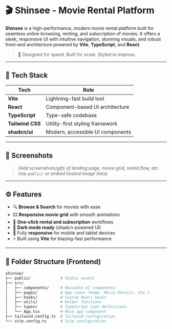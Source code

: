 
# 🎬 Shinsee - Movie Rental Platform

**Shinsee** is a high-performance, modern movie rental platform built for seamless online browsing, renting, and subscription of movies. It offers a sleek, responsive UI with intuitive navigation, stunning visuals, and robust front-end architecture powered by **Vite**, **TypeScript**, and **React**.

> 🧠 Designed for speed. Built for scale. Styled to impress.

---

## 🚀 Tech Stack

| Tech           | Role                              |
|----------------|-----------------------------------|
| **Vite**       | Lightning-fast build tool         |
| **React**      | Component-based UI architecture   |
| **TypeScript** | Type-safe codebase                |
| **Tailwind CSS** | Utility-first styling framework |
| **shadcn/ui**  | Modern, accessible UI components  |

---

## 📸 Screenshots

> *(Add screenshots/gifs of landing page, movie grid, rental flow, etc. Use `public/` or embed hosted image links)*

---

## ⚙️ Features

- 🔍 **Browse & Search** for movies with ease  
- 🎞️ **Responsive movie grid** with smooth animations  
- 🛒 **One-click rental and subscription** workflows  
- 🌙 **Dark mode ready** (shadcn-powered UI)  
- 📱 Fully **responsive** for mobile and tablet devices  
- ⚡ Built using **Vite** for blazing-fast performance  

---

## 📁 Folder Structure (Frontend)

```bash
shinsee/
├── public/             # Static assets
├── src/
│   ├── components/     # Reusable UI components
│   ├── pages/          # App views (Home, Movie Details, etc.)
│   ├── hooks/          # Custom React hooks
│   ├── utils/          # Helper functions
│   ├── types/          # TypeScript type definitions
│   └── App.tsx         # Main app component
├── tailwind.config.ts  # Tailwind configuration
└── vite.config.ts      # Vite configuration
